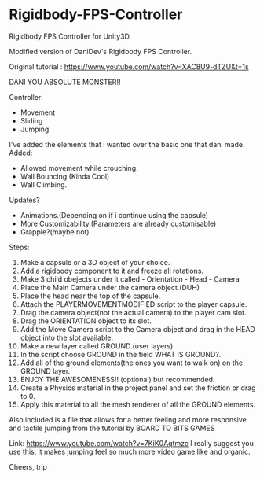 # Rigidbody-FPS-Controller
Rigidbody FPS Controller for Unity3D. 

Modified version of DaniDev's Rigidbody FPS Controller.

Original tutorial : https://www.youtube.com/watch?v=XAC8U9-dTZU&t=1s

DANI YOU ABSOLUTE MONSTER!!

Controller:
 - Movement
 - Sliding
 - Jumping

I've added the elements that i wanted over the basic one that dani made.
Added:
 - Allowed movement while crouching.
 - Wall Bouncing.(Kinda Cool)
 - Wall Climbing.

Updates?
 - Animations.(Depending on if i continue using the capsule)
 - More Customizability.(Parameters are already customisable)
 - Grapple?(maybe not)
 
Steps:
1. Make a capsule or a 3D object of your choice.
2. Add a rigidbody component to it and freeze all rotations.
3. Make 3 child obejects under it called 
       - Orientation
       - Head
       - Camera
4. Place the Main Camera under the camera object.(DUH)
5. Place the head near the top of the capsule.
6. Attach the PLAYERMOVEMENTMODIFIED script to the player capsule.
7. Drag the camera object(not the actual camera) to the player cam slot.
8. Drag the ORIENTATION object to its slot.
9. Add the Move Camera script to the Camera object and drag in the HEAD object into the slot available.
10. Make a new layer called GROUND.(user layers)
11. In the script choose GROUND in the field WHAT IS GROUND?.
12. Add all of the ground elements(the ones you want to walk on) on the GROUND layer.
13. ENJOY THE AWESOMENESS!!
(optional) but recommended.
14. Create a Physics material in the project panel and set the friction or drag to 0.
15. Apply this material to all the mesh renderer of all the GROUND elements.


Also included is a file that allows for a better feeling and more responsive and tactile jumping from the tutorial by BOARD TO BITS GAMES

Link: https://www.youtube.com/watch?v=7KiK0Aqtmzc
I really suggest you use this, it makes jumping feel so much more video game like and organic.

Cheers,
trip

